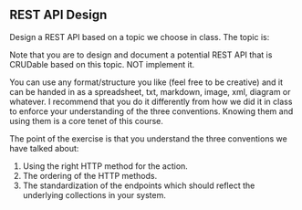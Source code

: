 ## REST API Design

Design a REST API based on a topic we choose in class. The topic is:


<!-- todo -->

 
Note that you are to design and document a potential REST API that is CRUDable based on this topic. NOT implement it. 

You can use any format/structure you like (feel free to be creative) and it can be handed in as a spreadsheet, txt, markdown, image, xml, diagram or whatever. 
I recommend that you do it differently from how we did it in class to enforce your understanding of the three conventions. 
Knowing them and using them is a core tenet of this course. 
 

The point of the exercise is that you understand the three conventions we have talked about: 

1. Using the right HTTP method for the action. 
2. The ordering of the HTTP methods. 
3. The standardization of the endpoints which should reflect the underlying collections in your system. 

